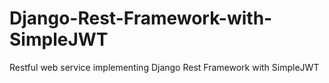 # Django-Rest-Framework-with-SimpleJWT
Restful web service implementing Django Rest Framework with SimpleJWT
